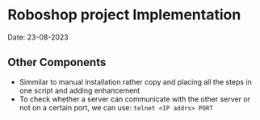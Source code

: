 # Roboshop project Implementation

Date: 23-08-2023

## Other Components

- Simmilar to manual installation rather copy and placing all the steps in one script and adding enhancement
- To check whether a server can communicate with the other server or not on a certain port, we can use: `telnet <IP addrs> PORT`